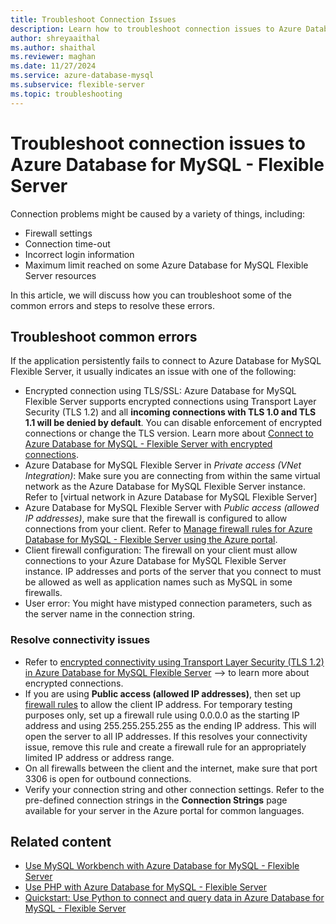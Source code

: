 ```yaml
---
title: Troubleshoot Connection Issues
description: Learn how to troubleshoot connection issues to Azure Database for MySQL - Flexible Server.
author: shreyaaithal
ms.author: shaithal
ms.reviewer: maghan
ms.date: 11/27/2024
ms.service: azure-database-mysql
ms.subservice: flexible-server
ms.topic: troubleshooting
---
```


# Troubleshoot connection issues to Azure Database for MySQL - Flexible Server

Connection problems might be caused by a variety of things, including:

- Firewall settings
- Connection time-out
- Incorrect login information
- Maximum limit reached on some Azure Database for MySQL Flexible Server resources

In this article, we will discuss how you can troubleshoot some of the common errors and steps to resolve these errors.

## Troubleshoot common errors

If the application persistently fails to connect to Azure Database for MySQL Flexible Server, it usually indicates an issue with one of the following:

- Encrypted connection using TLS/SSL: Azure Database for MySQL Flexible Server supports encrypted connections using Transport Layer Security (TLS 1.2) and all **incoming connections with TLS 1.0 and TLS 1.1 will be denied by default**. You can disable enforcement of encrypted connections or change the TLS version. Learn more about [Connect to Azure Database for MySQL - Flexible Server with encrypted connections](how-to-connect-tls-ssl.md).
- Azure Database for MySQL Flexible Server in *Private access (VNet Integration)*: Make sure you are connecting from within the same virtual network as the Azure Database for MySQL Flexible Server instance. Refer to [virtual network in Azure Database for MySQL Flexible Server]<!--(./concepts-networking-virtual-network.md)-->
- Azure Database for MySQL Flexible Server with *Public access (allowed IP addresses)*, make sure that the firewall is configured to allow connections from your client. Refer to [Manage firewall rules for Azure Database for MySQL - Flexible Server using the Azure portal](how-to-manage-firewall-portal.md).
- Client firewall configuration: The firewall on your client must allow connections to your Azure Database for MySQL Flexible Server instance. IP addresses and ports of the server that you connect to must be allowed as well as application names such as MySQL in some firewalls.
- User error: You might have mistyped connection parameters, such as the server name in the connection string.

### Resolve connectivity issues

- Refer to [encrypted connectivity using Transport Layer Security (TLS 1.2) in Azure Database for MySQL Flexible Server](how-to-connect-tls-ssl.md) --> to learn more about encrypted connections.
- If you are using **Public access (allowed IP addresses)**, then set up [firewall rules](how-to-manage-firewall-portal.md) to allow the client IP address. For temporary testing purposes only, set up a firewall rule using 0.0.0.0 as the starting IP address and using 255.255.255.255 as the ending IP address. This will open the server to all IP addresses. If this resolves your connectivity issue, remove this rule and create a firewall rule for an appropriately limited IP address or address range.
- On all firewalls between the client and the internet, make sure that port 3306 is open for outbound connections.
- Verify your connection string and other connection settings. Refer to the pre-defined connection strings in the **Connection Strings** page available for your server in the Azure portal for common languages.

## Related content

- [Use MySQL Workbench with Azure Database for MySQL - Flexible Server](connect-workbench.md)
- [Use PHP with Azure Database for MySQL - Flexible Server](connect-php.md)
- [Quickstart: Use Python to connect and query data in Azure Database for MySQL - Flexible Server](connect-python.md)

